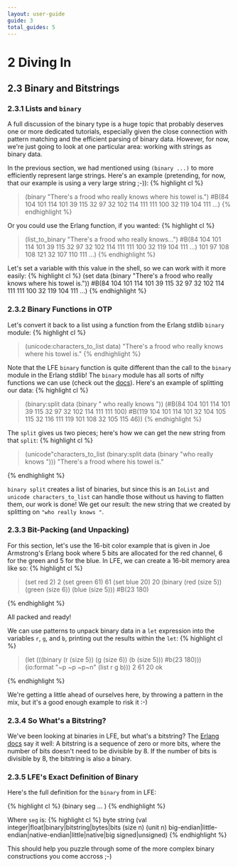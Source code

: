 ```yaml
---
layout: user-guide
guide: 3
total_guides: 5
---
```

# 2 Diving In

## 2.3 Binary and Bitstrings

### 2.3.1 Lists and ```binary```

A full discussion of the binary type is a huge topic that probably deserves one
or more dedicated tutorials, especially given the close connection with pattern
matching and the efficient parsing of binary data. However, for now, we're just
going to look at one particular area: working with strings as binary data.

In the previous section, we had mentioned using ```(binary ...)``` to more
efficiently represent large strings. Here's an example (pretending, for now,
that our example is using a very large string ;-)):
{% highlight cl %}
> (binary "There's a frood who really knows where his towel is.")
#B(84 104 101 114 101 39 115 32 97 32 102 114 111 111 100 32 119 104 111 ...)
{% endhighlight %}

Or you could use the Erlang function, if you wanted:
{% highlight cl %}
> (list_to_binary "There's a frood who really knows...")
#B(84 104 101 114 101 39 115 32 97 32 102 114 111 111 100 32 119 104 111 ...)
101 97 108 108 121 32 107 110 111 ...)
{% endhighlight %}

Let's set a variable with this value in the shell, so we can work with it more
easily:
{% highlight cl %}
(set data (binary "There's a frood who really knows where his towel is."))
#B(84 104 101 114 101 39 115 32 97 32 102 114 111 111 100 32 119 104 111 ...)
{% endhighlight %}

### 2.3.2 Binary Functions in OTP

Let's convert it back to a list using a function from the Erlang stdlib
```binary``` module:
{% highlight cl %}
> (unicode:characters_to_list data)
"There's a frood who really knows where his towel is."
{% endhighlight %}

Note that the LFE ```binary``` function is quite different than the call to the
```binary``` module in the Erlang stdlib! The ```binary``` module has all sorts
of nifty functions we can use (check out the
<a href="http://www.erlang.org/doc/man/binary.html">docs</a>). Here's an
example of splitting our data: {% highlight cl %}
> (binary:split data (binary " who really knows "))
(#B(84 104 101 114 101 39 115 32 97 32 102 114 111 111 100)
 #B(119 104 101 114 101 32 104 105 115 32 116 111 119 101 108 32 105 115 46))
{% endhighlight %}

The ```split``` gives us two pieces; here's how we can get the new string from
that ```split```:
{% highlight cl %}
> (unicode"characters_to_list
    (binary:split data (binary "who really knows ")))
"There's a frood where his towel is."
>
{% endhighlight %}

```binary split``` creates a list of binaries, but since this is an
```IoList``` and ```unicode characters_to_list``` can handle those without us
having to flatten them, our work is done! We get our result: the new string
that we created by splitting on ```"who really knows "```.

### 2.3.3 Bit-Packing (and Unpacking)

For this section, let's use the 16-bit color example that is given in Joe
Armstrong's Erlang book where 5 bits are allocated for the red channel, 6 for
the green and 5 for the blue. In LFE, we can create a 16-bit memory area like
so:
{% highlight cl %}
> (set red 2)
2
> (set green 61)
61
> (set blue 20)
20
> (binary
    (red (size 5))
    (green (size 6))
    (blue (size 5)))
#B(23 180)
>
{% endhighlight %}

All packed and ready!

We can use patterns to unpack binary data in a ```let``` expression into the
variables ```r```, ```g```, and ```b```, printing out the results within the
```let```:
{% highlight cl %}
> (let (((binary (r (size 5)) (g (size 6)) (b (size 5)))
         #b(23 180)))
       (io:format "~p ~p ~p~n" (list r g b)))
2 61 20
ok
>
{% endhighlight %}

We're getting a little ahead of ourselves here, by throwing a pattern in the
mix, but it's a good enough example to risk it :-)

### 2.3.4 So What's a Bitstring?

We've been looking at binaries in LFE, but what's a bitstring? The
<a href="http://www.erlang.org/doc/programming_examples/bit_syntax.html">Erlang docs</a>
say it well: A bitstring is a sequence of zero or more bits, where the number
of bits doesn't need to be divisible by 8. If the number of bits is divisible
by 8, the bitstring is also a binary.

### 2.3.5 LFE's Exact Definition of Binary

Here's the full  definition for the ```binary``` from in LFE:

{% highlight cl %}
(binary seg ... )
{% endhighlight %}

Where ```seg``` is:
{% highlight cl %}
byte
string
(val integer|float|binary|bitstring|bytes|bits
     (size n) (unit n)
     big-endian|little-endian|native-endian|little|native|big
     signed|unsigned)
{% endhighlight %}

This should help you puzzle through some of the more complex binary
constructions you come accross ;-)

